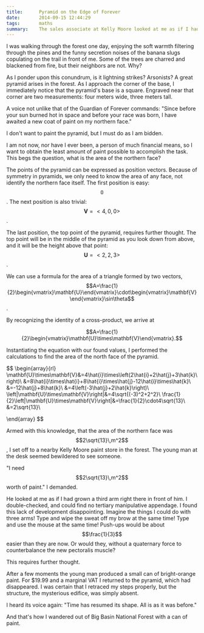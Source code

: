 ```yaml
---
title:      Pyramid on the Edge of Forever
date:       2014-09-15 12:44:29
tags:       maths
summary:    The sales associate at Kelly Moore looked at me as if I had grown a third arm right there in front of him.
---
```


I was walking through the forest one day, enjoying the soft warmth filtering through the pines and the funny secretion noises of the banana slugs copulating on the trail in front of me. Some of the trees are charred and blackened from fire, but their neighbors are not. Why?

<!--more-->

As I ponder upon this conundrum, is it lightning strikes? Arsonists? A great pyramid arises in the forest. As I approach the corner of the base, I immediately notice that the pyramid's base is a square. Engraved near that corner are two measurements: four meters wide, three meters tall.

A voice not unlike that of the Guardian of Forever commands: "Since before your sun burned hot in space and before your race was born, I have awaited a new coat of paint on my northern face."

I don't want to paint the pyramid, but I must do as I am bidden.

I am not now, nor have I ever been, a person of much financial means, so I want to obtain the least amount of paint possible to accomplish the task. This begs the question, what is the area of the northern face?

The points of the pyramid can be expressed as position vectors. Because of symmetry in pyramids, we only need to know the area of any face, not identify the northern face itself. The first position is easy: $$\mathbb{0}$$. The next position is also trivial: $$\mathbf{V}=<4,0,0>$$.

The last position, the top point of the pyramid, requires further thought. The top point will be in the middle of the pyramid as you look down from above, and it will be the height above that point: $$\mathbf{U}=<2,2,3>$$.

We can use a formula for the area of a triangle formed by two vectors, $$A=\frac{1}{2}\begin{vmatrix}\mathbf{U}\end{vmatrix}\cdot\begin{vmatrix}\mathbf{V}\end{vmatrix}\sin\theta$$.

By recognizing the identity of a cross-product, we arrive at

$$A=\frac{1}{2}\begin{vmatrix}\mathbf{U}\times\mathbf{V}\end{vmatrix}.$$

Instantiating the equation with our found values, I performed the calculations to find the area of the north face of the pyramid.

$$
\begin{array}{rl}
\mathbf{U}\times\mathbf{V}&=4\hat{i}\times\left(2\hat{i}+2\hat{j}+3\hat{k}\right)\\
&=8\hat{i}\times\hat{i}+8\hat{i}\times\hat{j}-12\hat{i}\times\hat{k}\\
&=-12\hat{j}+8\hat{k}\\
&=4\left(-3\hat{j}+2\hat{k}\right)\\
\left|\mathbf{U}\times\mathbf{V}\right|&=4\sqrt{(-3)^2+2^2}\\
\frac{1}{2}\left|\mathbf{U}\times\mathbf{V}\right|&=\frac{1}{2}\cdot4\sqrt{13}\\
&=2\sqrt{13}\\

\end{array}
$$

Armed with this knowledge, that the area of the northern face was $$2\sqrt{13}\,m^2$$, I set off to a nearby Kelly Moore paint store in the forest. The young man at the desk seemed bewildered to see someone.

"I need $$2\sqrt{13}\,m^2$$ worth of paint." I demanded.

He looked at me as if I had grown a third arm right there in front of him. I double-checked, and could find no tertiary manipulative appendage. I found this lack of development disappointing. Imagine the things I could do with three arms! Type and wipe the sweat off my brow at the same time! Type and use the mouse at the same time! Push-ups would be about $$\frac{1}{3}$$ easier than they are now. Or would they, without a quaternary force to counterbalance the new pectoralis muscle?

This requires further thought.

After a few moments the young man produced a small can of bright-orange paint. For $19.99 and a marginal VAT I returned to the pyramid, which had disappeared. I was certain that I retraced my steps properly, but the structure, the mysterious edifice, was simply absent.

I heard its voice again: "Time has resumed its shape. All is as it was before."

And that's how I wandered out of Big Basin National Forest with a can of paint.
